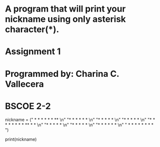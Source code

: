 # A program that will print your nickname using only asterisk character(*).
# Assignment 1
# Programmed by: Charina C. Vallecera
# BSCOE 2-2

nickname = ("  *  *  *  *        *           *             **         \n"
            "*            *      *           *            *  *        \n" 
            "*                   *           *           *    *       \n"
            "*                   *           *          *      *      \n"
            "*                   *  *  *  *  *         * * ** * *     \n"
            "*                   *           *        *          *    \n"
            "*                   *           *       *            *   \n"
            "*           *       *           *      *              *  \n"
            " *  *  *  *         *           *     *                *   ")

print(nickname)
